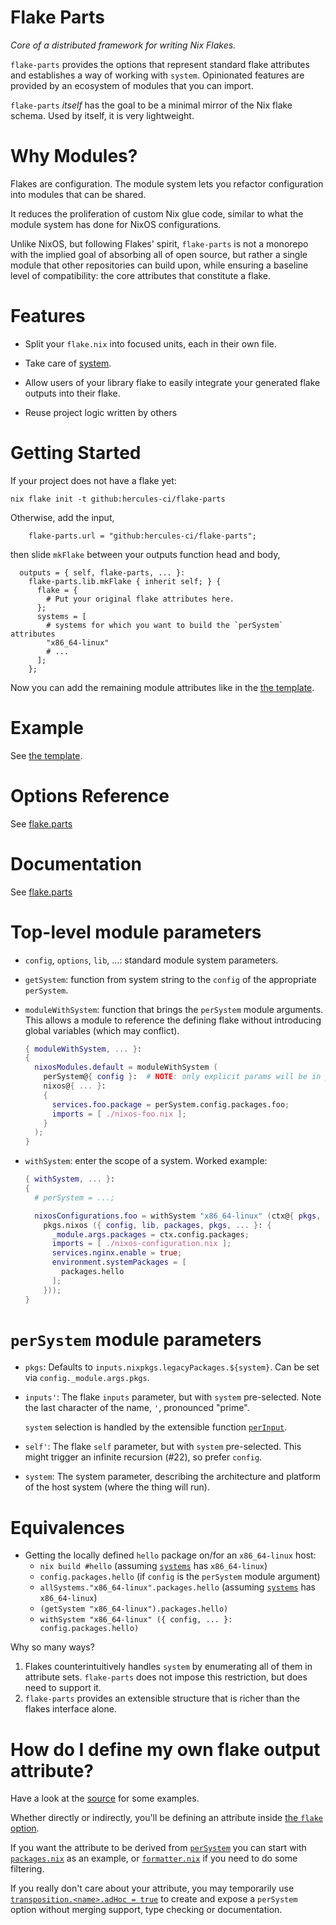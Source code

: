 
# Flake Parts

_Core of a distributed framework for writing Nix Flakes._

`flake-parts` provides the options that represent standard flake attributes 
and establishes a way of working with `system`.
Opinionated features are provided by an ecosystem of modules that you can import.

`flake-parts` _itself_ has the goal to be a minimal mirror of the Nix flake schema.
Used by itself, it is very lightweight. 

# Why Modules?

Flakes are configuration. The module system lets you refactor configuration
into modules that can be shared.

It reduces the proliferation of custom Nix glue code, similar to what the
module system has done for NixOS configurations.

Unlike NixOS, but following Flakes' spirit, `flake-parts` is not a
monorepo with the implied goal of absorbing all of open source, but rather
a single module that other repositories can build upon, while ensuring a
baseline level of compatibility: the core attributes that constitute a flake.

# Features

 - Split your `flake.nix` into focused units, each in their own file.

 - Take care of [system](./system.md).

 - Allow users of your library flake to easily integrate your generated flake outputs
   into their flake.

 - Reuse project logic written by others

<!-- end_of_intro -->

# Getting Started

If your project does not have a flake yet:

```console
nix flake init -t github:hercules-ci/flake-parts
```

Otherwise, add the input,

```
    flake-parts.url = "github:hercules-ci/flake-parts";
```

then slide `mkFlake` between your outputs function head and body,

```
  outputs = { self, flake-parts, ... }:
    flake-parts.lib.mkFlake { inherit self; } {
      flake = {
        # Put your original flake attributes here.
      };
      systems = [
        # systems for which you want to build the `perSystem` attributes
        "x86_64-linux"
        # ...
      ];
    };
```

Now you can add the remaining module attributes like in the [the template](./template/default/flake.nix).

# Example

See [the template](./template/default/flake.nix).

# Options Reference

See [flake.parts](https://flake.parts/options.html)

# Documentation

See [flake.parts](https://flake.parts)

# Top-level module parameters

 -  `config`, `options`, `lib`, ...: standard module system parameters.

 -  `getSystem`: function from system string to the `config` of the appropriate `perSystem`.

 -  `moduleWithSystem`: function that brings the `perSystem` module arguments.
    This allows a module to reference the defining flake without introducing
    global variables (which may conflict).

    ```nix
    { moduleWithSystem, ... }:
    {
      nixosModules.default = moduleWithSystem (
        perSystem@{ config }:  # NOTE: only explicit params will be in perSystem
        nixos@{ ... }:
        {
          services.foo.package = perSystem.config.packages.foo;
          imports = [ ./nixos-foo.nix ];
        }
      );
    }
    ```

 -  `withSystem`: enter the scope of a system. Worked example:

    ```nix
    { withSystem, ... }:
    {
      # perSystem = ...;

      nixosConfigurations.foo = withSystem "x86_64-linux" (ctx@{ pkgs, ... }:
        pkgs.nixos ({ config, lib, packages, pkgs, ... }: {
          _module.args.packages = ctx.config.packages;
          imports = [ ./nixos-configuration.nix ];
          services.nginx.enable = true;
          environment.systemPackages = [
            packages.hello
          ];
        }));
    }
    ```

# `perSystem` module parameters

 -  `pkgs`: Defaults to `inputs.nixpkgs.legacyPackages.${system}`. Can be set via `config._module.args.pkgs`.

 -  `inputs'`: The flake `inputs` parameter, but with `system` pre-selected. Note the last character of the name, `'`, pronounced "prime".

    `system` selection is handled by the extensible function [`perInput`](https://flake.parts/options.html#opt-perInput).

 -  `self'`: The flake `self` parameter, but with `system` pre-selected. This might trigger an infinite recursion (#22), so prefer `config`.

 -  `system`: The system parameter, describing the architecture and platform of
    the host system (where the thing will run).

# Equivalences

 - Getting the locally defined `hello` package on/for an `x86_64-linux` host:
   - `nix build #hello` (assuming [`systems`](https://flake.parts/options.html#opt-systems) has `x86_64-linux`)
   - `config.packages.hello` (if `config` is the `perSystem` module argument)
   - `allSystems."x86_64-linux".packages.hello` (assuming [`systems`](https://flake.parts/options.html#opt-systems) has `x86_64-linux`)
   - `(getSystem "x86_64-linux").packages.hello)`
   - `withSystem "x86_64-linux" ({ config, ... }: config.packages.hello)`

Why so many ways?

1. Flakes counterintuitively handles `system` by enumerating all of them in attribute sets. `flake-parts` does not impose this restriction, but does need to support it.
2. `flake-parts` provides an extensible structure that is richer than the flakes interface alone. 

# How do I define my own flake output attribute?

Have a look at the [source](https://github.com/hercules-ci/flake-parts/tree/main/modules) for some examples.

Whether directly or indirectly, you'll be defining an attribute inside [the `flake` option](https://flake.parts/options.html#opt-flake).

If you want the attribute to be derived from [`perSystem`](https://flake.parts/options.html#opt-perSystem) you can start with [`packages.nix`](https://github.com/hercules-ci/flake-parts/blob/main/modules/packages.nix) as an example, or [`formatter.nix`](https://github.com/hercules-ci/flake-parts/blob/main/modules/formatter.nix) if you need to do some filtering.

If you really don't care about your attribute, you may temporarily use [`transposition.<name>.adHoc = true`](https://flake.parts/options.html#opt-transposition._name_.adHoc) to create and expose a `perSystem` option without merging support, type checking or documentation.
